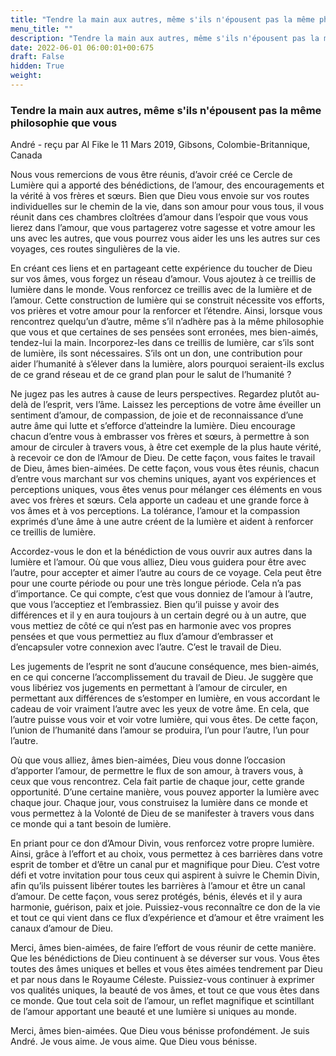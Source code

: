 ```yaml
---
title: "Tendre la main aux autres, même s'ils n'épousent pas la même philosophie que vous"
menu_title: ""
description: "Tendre la main aux autres, même s'ils n'épousent pas la même philosophie que vous"
date: 2022-06-01 06:00:01+00:675
draft: False
hidden: True
weight:
---
```

### Tendre la main aux autres, même s'ils n'épousent pas la même philosophie que vous

André - reçu par Al Fike le 11 Mars 2019, Gibsons, Colombie-Britannique, Canada

Nous vous remercions de vous être réunis, d’avoir créé ce Cercle de Lumière qui a apporté des bénédictions, de l’amour, des encouragements et la vérité à vos frères et sœurs. Bien que Dieu vous envoie sur vos routes individuelles sur le chemin de la vie, dans son amour pour vous tous, il vous réunit dans ces chambres cloîtrées d’amour dans l’espoir que vous vous lierez dans l’amour, que vous partagerez votre sagesse et votre amour les uns avec les autres, que vous pourrez vous aider les uns les autres sur ces voyages, ces routes singulières de la vie.

En créant ces liens et en partageant cette expérience du toucher de Dieu sur vos âmes, vous forgez un réseau d’amour. Vous ajoutez à ce treillis de lumière dans le monde. Vous renforcez ce treillis avec de la lumière et de l’amour. Cette construction de lumière qui se construit nécessite vos efforts, vos prières et votre amour pour la renforcer et l’étendre. Ainsi, lorsque vous rencontrez quelqu’un d’autre, même s’il n’adhère pas à la même philosophie que vous et que certaines de ses pensées sont erronées, mes bien-aimés, tendez-lui la main. Incorporez-les dans ce treillis de lumière, car s’ils sont de lumière, ils sont nécessaires. S’ils ont un don, une contribution pour aider l’humanité à s’élever dans la lumière, alors pourquoi seraient-ils exclus de ce grand réseau et de ce grand plan pour le salut de l’humanité ?

Ne jugez pas les autres à cause de leurs perspectives. Regardez plutôt au-delà de l’esprit, vers l’âme. Laissez les perceptions de votre âme éveiller un sentiment d’amour, de compassion, de joie et de reconnaissance d’une autre âme qui lutte et s’efforce d’atteindre la lumière. Dieu encourage chacun d’entre vous à embrasser vos frères et sœurs, à permettre à son amour de circuler à travers vous, à être cet exemple de la plus haute vérité, à recevoir ce don de l’Amour de Dieu. De cette façon, vous faites le travail de Dieu, âmes bien-aimées. De cette façon, vous vous êtes réunis, chacun d’entre vous marchant sur vos chemins uniques, ayant vos expériences et perceptions uniques, vous êtes venus pour mélanger ces éléments en vous avec vos frères et sœurs. Cela apporte un cadeau et une grande force à vos âmes et à vos perceptions. La tolérance, l’amour et la compassion exprimés d’une âme à une autre créent de la lumière et aident à renforcer ce treillis de lumière.

Accordez-vous le don et la bénédiction de vous ouvrir aux autres dans la lumière et l’amour. Où que vous alliez, Dieu vous guidera pour être avec l’autre, pour accepter et aimer l’autre au cours de ce voyage. Cela peut être pour une courte période ou pour une très longue période. Cela n’a pas d’importance. Ce qui compte, c’est que vous donniez de l’amour à l’autre, que vous l’acceptiez et l’embrassiez. Bien qu’il puisse y avoir des différences et il y en aura toujours à un certain degré ou à un autre, que vous mettiez de côté ce qui n’est pas en harmonie avec vos propres pensées et que vous permettiez au flux d’amour d’embrasser et d’encapsuler votre connexion avec l’autre. C’est le travail de Dieu.

Les jugements de l’esprit ne sont d’aucune conséquence, mes bien-aimés, en ce qui concerne l’accomplissement du travail de Dieu. Je suggère que vous libériez vos jugements en permettant à l’amour de circuler, en permettant aux différences de s’estomper en lumière, en vous accordant le cadeau de voir vraiment l’autre avec les yeux de votre âme. En cela, que l’autre puisse vous voir et voir votre lumière, qui vous êtes. De cette façon, l’union de l’humanité dans l’amour se produira, l’un pour l’autre, l’un pour l’autre.

Où que vous alliez, âmes bien-aimées, Dieu vous donne l’occasion d’apporter l’amour, de permettre le flux de son amour, à travers vous, à ceux que vous rencontrez. Cela fait partie de chaque jour, cette grande opportunité. D’une certaine manière, vous pouvez apporter la lumière avec chaque jour. Chaque jour, vous construisez la lumière dans ce monde et vous permettez à la Volonté de Dieu de se manifester à travers vous dans ce monde qui a tant besoin de lumière.

En priant pour ce don d’Amour Divin, vous renforcez votre propre lumière. Ainsi, grâce à l’effort et au choix, vous permettez à ces barrières dans votre esprit de tomber et d’être un canal pur et magnifique pour Dieu. C’est votre défi et votre invitation pour tous ceux qui aspirent à suivre le Chemin Divin, afin qu’ils puissent libérer toutes les barrières à l’amour et être un canal d’amour. De cette façon, vous serez protégés, bénis, élevés et il y aura harmonie, guérison, paix et joie. Puissiez-vous reconnaître ce don de la vie et tout ce qui vient dans ce flux d’expérience et d’amour et être vraiment les canaux d’amour de Dieu.

Merci, âmes bien-aimées, de faire l’effort de vous réunir de cette manière. Que les bénédictions de Dieu continuent à se déverser sur vous. Vous êtes toutes des âmes uniques et belles et vous êtes aimées tendrement par Dieu et par nous dans le Royaume Céleste. Puissiez-vous continuer à exprimer vos qualités uniques, la beauté de vos âmes, et tout ce que vous êtes dans ce monde. Que tout cela soit de l’amour, un reflet magnifique et scintillant de l’amour apportant une beauté et une lumière si uniques au monde.

Merci, âmes bien-aimées. Que Dieu vous bénisse profondément. Je suis André. Je vous aime. Je vous aime. Que Dieu vous bénisse.




